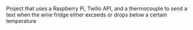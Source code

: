 Project that uses a Raspberry Pi, Twilio API, and a thermocouple to send a text when the wine fridge either exceeds or drops below a certain temperature
